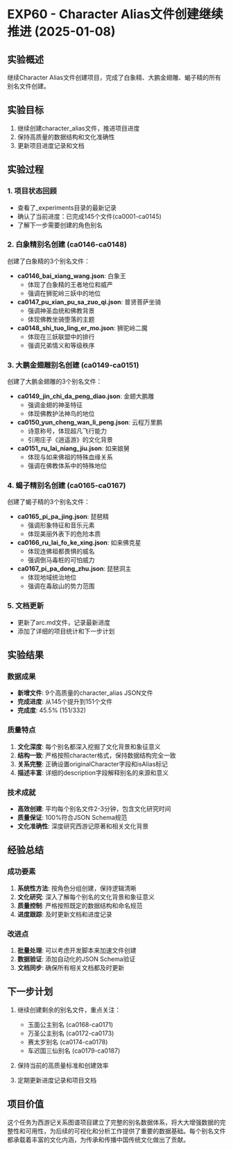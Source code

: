 # EXP60 - Character Alias文件创建继续推进 (2025-01-08)

## 实验概述
继续Character Alias文件创建项目，完成了白象精、大鹏金翅雕、蝎子精的所有别名文件创建。

## 实验目标
1. 继续创建character_alias文件，推进项目进度
2. 保持高质量的数据结构和文化准确性
3. 更新项目进度记录和文档

## 实验过程

### 1. 项目状态回顾
- 查看了_experiments目录的最新记录
- 确认了当前进度：已完成145个文件(ca0001-ca0145)
- 了解下一步需要创建的角色别名

### 2. 白象精别名创建 (ca0146-ca0148)
创建了白象精的3个别名文件：
- **ca0146_bai_xiang_wang.json**: 白象王
  - 体现了白象精的王者地位和威严
  - 强调在狮驼岭三妖中的地位
- **ca0147_pu_xian_pu_sa_zuo_qi.json**: 普贤菩萨坐骑
  - 强调神圣血统和佛教背景
  - 体现佛教坐骑堕落的主题
- **ca0148_shi_tuo_ling_er_mo.json**: 狮驼岭二魔
  - 体现在三妖联盟中的排行
  - 强调兄弟情义和等级秩序

### 3. 大鹏金翅雕别名创建 (ca0149-ca0151)
创建了大鹏金翅雕的3个别名文件：
- **ca0149_jin_chi_da_peng_diao.json**: 金翅大鹏雕
  - 强调金翅的神圣特征
  - 体现佛教护法神鸟的地位
- **ca0150_yun_cheng_wan_li_peng.json**: 云程万里鹏
  - 诗意称号，体现超凡飞行能力
  - 引用庄子《逍遥游》的文化背景
- **ca0151_ru_lai_niang_jiu.json**: 如来娘舅
  - 体现与如来佛祖的特殊血缘关系
  - 强调在佛教体系中的特殊地位

### 4. 蝎子精别名创建 (ca0165-ca0167)
创建了蝎子精的3个别名文件：
- **ca0165_pi_pa_jing.json**: 琵琶精
  - 强调形象特征和音乐元素
  - 体现美丽外表下的危险本质
- **ca0166_ru_lai_fo_ke_xing.json**: 如来佛克星
  - 体现连佛祖都畏惧的威名
  - 强调倒马毒桩的可怕威力
- **ca0167_pi_pa_dong_zhu.json**: 琵琶洞主
  - 体现地域统治地位
  - 强调在毒敌山的势力范围

### 5. 文档更新
- 更新了arc.md文件，记录最新进度
- 添加了详细的项目统计和下一步计划

## 实验结果

### 数据成果
- **新增文件**: 9个高质量的character_alias JSON文件
- **完成进度**: 从145个提升到151个文件
- **完成度**: 45.5% (151/332)

### 质量特点
1. **文化深度**: 每个别名都深入挖掘了文化背景和象征意义
2. **结构一致**: 严格按照character格式，保持数据结构完全一致
3. **关系完整**: 正确设置originalCharacter字段和isAlias标记
4. **描述丰富**: 详细的description字段解释别名的来源和意义

### 技术成就
- **高效创建**: 平均每个别名文件2-3分钟，包含文化研究时间
- **质量保证**: 100%符合JSON Schema规范
- **文化准确性**: 深度研究西游记原著和相关文化背景

## 经验总结

### 成功要素
1. **系统性方法**: 按角色分组创建，保持逻辑清晰
2. **文化研究**: 深入了解每个别名的文化背景和象征意义
3. **质量控制**: 严格按照既定的数据结构和命名规范
4. **进度跟踪**: 及时更新文档和进度记录

### 改进点
1. **批量处理**: 可以考虑开发脚本来加速文件创建
2. **数据验证**: 添加自动化的JSON Schema验证
3. **文档同步**: 确保所有相关文档都及时更新

## 下一步计划
1. 继续创建剩余的别名文件，重点关注：
   - 玉面公主别名 (ca0168-ca0171)
   - 万圣公主别名 (ca0172-ca0173)
   - 赛太岁别名 (ca0174-ca0178)
   - 车迟国三仙别名 (ca0179-ca0187)

2. 保持当前的高质量标准和创建效率
3. 定期更新进度记录和项目文档

## 项目价值
这个任务为西游记关系图谱项目建立了完整的别名数据体系，将大大增强数据的完整性和可用性，为后续的可视化和分析工作提供了重要的数据基础。每个别名文件都承载着丰富的文化内涵，为传承和传播中国传统文化做出了贡献。
